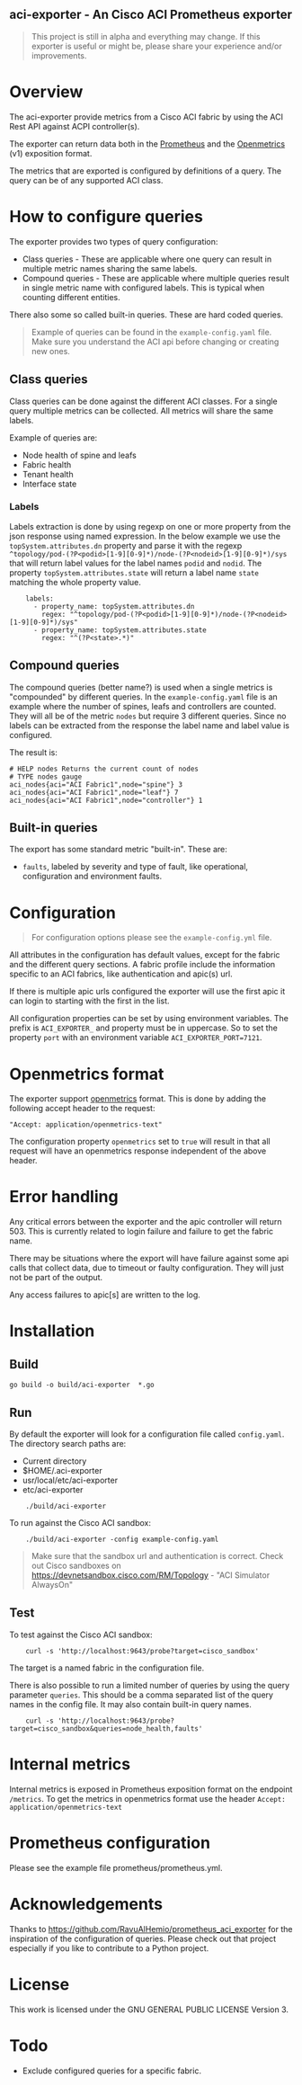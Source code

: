 aci-exporter - An Cisco ACI Prometheus exporter
------------

> This project is still in alpha and everything may change. If this exporter is useful or might be, please share
> your experience and/or improvements.  

# Overview
The aci-exporter provide metrics from a Cisco ACI fabric by using the ACI Rest API against ACPI controller(s).

The exporter can return data both in the [Prometheus](https://prometheus.io/) and the 
[Openmetrics](https://openmetrics.io/) (v1) exposition format. 

The metrics that are exported is configured by definitions of a query. The query can be of any supported ACI class.

# How to configure queries
 
The exporter provides two types of query configuration:

- Class queries - These are applicable where one query can result in multiple metric names sharing the same labels. 
- Compound queries - These are applicable where multiple queries result in single metric name with configured labels. 
This is typical when counting different entities.

There also some so called built-in queries. These are hard coded queries.
 
> Example of queries can be found in the `example-config.yaml` file. 
> Make sure you understand the ACI api before changing or creating new ones.

## Class queries
Class queries can be done against the different ACI classes. For a single query multiple metrics can be collected. 
All metrics will share the same labels.  

Example of queries are:

- Node health of spine and leafs 
- Fabric health
- Tenant health
- Interface state

### Labels
Labels extraction is done by using regexp on one or more property from the json response using named expression.
In the below example we use the `topSystem.attributes.dn` property and parse it with the regexp 
`^topology/pod-(?P<podid>[1-9][0-9]*)/node-(?P<nodeid>[1-9][0-9]*)/sys` that will return label values for the label 
names `podid` and `nodid`. The property `topSystem.attributes.state` will return a label name `state` matching the
whole property value.

```
    labels:
      - property_name: topSystem.attributes.dn
        regex: "^topology/pod-(?P<podid>[1-9][0-9]*)/node-(?P<nodeid>[1-9][0-9]*)/sys"
      - property_name: topSystem.attributes.state
        regex: "^(?P<state>.*)"
```

## Compound queries 
The compound queries (better name?) is used when a single metrics is "compounded" by different queries. In the 
`example-config.yaml` file is an example where the number of spines, leafs and controllers are counted. They will
all be of the metric `nodes` but require 3 different queries. Since no labels can be extracted from the response 
the label name and label value is configured.

The result is:
```
# HELP nodes Returns the current count of nodes
# TYPE nodes gauge
aci_nodes{aci="ACI Fabric1",node="spine"} 3
aci_nodes{aci="ACI Fabric1",node="leaf"} 7
aci_nodes{aci="ACI Fabric1",node="controller"} 1
```

## Built-in queries  
The export has some standard metric "built-in". These are:
- `faults`, labeled by severity and type of fault, like operational, configuration and environment faults.

# Configuration

> For configuration options please see the `example-config.yml` file.

All attributes in the configuration has default values, except for the fabric and the different query sections.
A fabric profile include the information specific to an ACI fabrics, like authentication and apic(s) url.

If there is multiple apic urls configured the exporter will use the first apic it can login to starting with the first
in the list.

All configuration properties can be set by using environment variables. The prefix is `ACI_EXPORTER_` and property 
must be in uppercase. So to set the property `port` with an environment variable `ACI_EXPORTER_PORT=7121`. 

# Openmetrics format
The exporter support [openmetrics](https://openmetrics.io/) format. This is done by adding the following accept header to the request:

    "Accept: application/openmetrics-text"

The configuration property `openmetrics` set to `true` will result in that all request will have an openmetrics 
response independent of the above header.

# Error handling
Any critical errors between the exporter and the apic controller will return 503. This is currently related to login 
failure and failure to get the fabric name.
 
There may be situations where the export will have failure against some api calls that collect data, due to timeout or
faulty configuration. They will just not be part of the output.

Any access failures to apic[s] are written to the log.

# Installation

## Build 
    go build -o build/aci-exporter  *.go

## Run
By default the exporter will look for a configuration file called `config.yaml`. The directory search paths are:

- Current directory
- $HOME/.aci-exporter
- usr/local/etc/aci-exporter
- etc/aci-exporter

```
    ./build/aci-exporter
```

To run against the Cisco ACI sandbox:
```
    ./build/aci-exporter -config example-config.yaml
```
> Make sure that the sandbox url and authentication is correct. Check out Cisco sandboxes on 
> https://devnetsandbox.cisco.com/RM/Topology - "ACI Simulator AlwaysOn"

## Test
To test against the Cisco ACI sandbox:

```
    curl -s 'http://localhost:9643/probe?target=cisco_sandbox'
```
    
The target is a named fabric in the configuration file.

There is also possible to run a limited number of queries by using the query parameter `queries`.
This should be a comma separated list of the query names in the config file. It may also contain built-in query names.

```
    curl -s 'http://localhost:9643/probe?target=cisco_sandbox&queries=node_health,faults'
```

# Internal metrics
Internal metrics is exposed in Prometheus exposition format on the endpoint `/metrics`.
To get the metrics in openmetrics format use the header `Accept: application/openmetrics-text`

# Prometheus configuration

Please see the example file prometheus/prometheus.yml.

# Acknowledgements

Thanks to https://github.com/RavuAlHemio/prometheus_aci_exporter for the inspiration of the configuration of queries. 
Please check out that project especially if you like to contribute to a Python project.   

# License
This work is licensed under the GNU GENERAL PUBLIC LICENSE Version 3.
 
# Todo 
- Exclude configured queries for a specific fabric.

